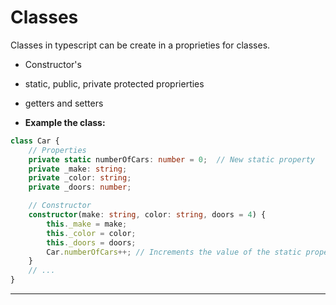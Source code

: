 # Classes 

Classes in typescript can be create in a proprieties for classes.

- Constructor's
- static, public, private protected proprierties
- getters and setters

- **Example the class:**

```ts
class Car {
    // Properties
    private static numberOfCars: number = 0;  // New static property
    private _make: string;
    private _color: string;
    private _doors: number;

    // Constructor
    constructor(make: string, color: string, doors = 4) {
        this._make = make;
        this._color = color;
        this._doors = doors;
        Car.numberOfCars++; // Increments the value of the static property
    }
    // ...
}
```

---